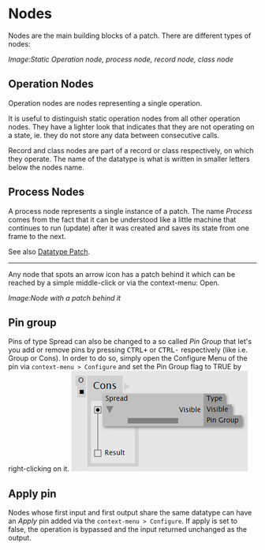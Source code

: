 # Nodes

Nodes are the main building blocks of a patch. There are different types of nodes:

*Image:Static Operation node, process node, record node, class node*

## Operation Nodes
Operation nodes are nodes representing a single operation.

It is useful to distinguish static operation nodes from all other operation nodes. They have a lighter look that indicates that they are not operating on a state, ie. they do not store any data between consecutive calls.

Record and class nodes are part of a record or class respectively, on which they operate. The name of the datatype is what is written in smaller letters below the nodes name.

## Process Nodes
A process node represents a single instance of a patch. The name _Process_ comes from the fact that it can be understood like a little machine that continues to run (update) after it was created and saves its state from one frame to the next.

See also [Datatype Patch](patches.md).

---

Any node that spots an arrow icon has a patch behind it which can be reached by a simple middle-click or via the context-menu: Open.

*Image:Node with a patch behind it*

## Pin group
Pins of type Spread can also be changed to a so called _Pin Group_ that let's you add or remove pins by pressing <span class="keyseq"><kbd>CTRL</kbd><kbd>+</kbd></span> or <span class="keyseq"><kbd>CTRL</kbd><kbd>-</kbd></span> respectively (like i.e. Group or Cons).
In order to do so, simply open the Configure Menu of the pin via `context-menu > Configure` and set the Pin Group flag to TRUE by right-clicking on it.
![](../../images/language/PinGroup.png)

## Apply pin
Nodes whose first input and first output share the same datatype can have an _Apply_ pin added via the `context-menu > Configure`. If apply is set to false, the operation is bypassed and the input returned unchanged as the output.
